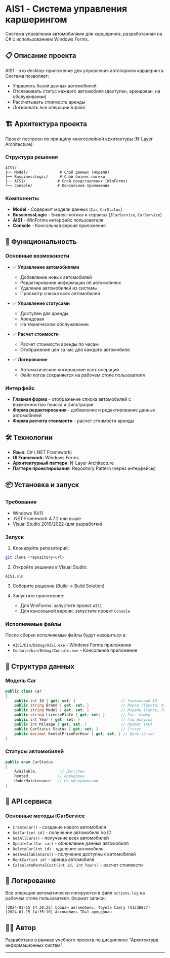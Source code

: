 # AIS1 - Система управления каршерингом

Система управления автомобилями для каршеринга, разработанная на C# с использованием Windows Forms.

## 📋 Описание проекта

AIS1 - это desktop-приложение для управления автопарком каршеринга. Система позволяет:
- Управлять базой данных автомобилей
- Отслеживать статус каждого автомобиля (доступен, арендован, на обслуживании)
- Рассчитывать стоимость аренды
- Логировать все операции в файл

## 🏗️ Архитектура проекта

Проект построен по принципу многослойной архитектуры (N-Layer Architecture):

### Структура решения

```
AIS1/
├── Model/              # Слой данных (модели)
├── BussinessLogic/     # Слой бизнес-логики
├── AIS1/              # Слой представления (WinForms)
└── Console/           # Консольное приложение
```

### Компоненты

- **Model** - Содержит модели данных (`Car`, `CarStatus`)
- **BussinessLogic** - Бизнес-логика и сервисы (`ICarService`, `CarService`)
- **AIS1** - WinForms интерфейс пользователя
- **Console** - Консольная версия приложения

## 🚗 Функциональность

### Основные возможности

- ✅ **Управление автомобилями**
  - Добавление новых автомобилей
  - Редактирование информации об автомобилях
  - Удаление автомобилей из системы
  - Просмотр списка всех автомобилей

- ✅ **Управление статусами**
  - Доступен для аренды
  - Арендован
  - На техническом обслуживании

- ✅ **Расчет стоимости**
  - Расчет стоимости аренды по часам
  - Отображение цен за час для каждого автомобиля

- ✅ **Логирование**
  - Автоматическое логирование всех операций
  - Файл логов сохраняется на рабочем столе пользователя

### Интерфейс

- **Главная форма** - отображение списка автомобилей с возможностью поиска и фильтрации
- **Форма редактирования** - добавление и редактирование данных автомобилей
- **Форма расчета стоимости** - расчет стоимости аренды

## 🛠️ Технологии

- **Язык**: C# (.NET Framework)
- **UI Framework**: Windows Forms
- **Архитектурный паттерн**: N-Layer Architecture
- **Паттерн проектирования**: Repository Pattern (через интерфейсы)

## 📦 Установка и запуск

### Требования

- Windows 10/11
- .NET Framework 4.7.2 или выше
- Visual Studio 2019/2022 (для разработки)

### Запуск

1. Клонируйте репозиторий:
```bash
git clone <repository-url>
```

2. Откройте решение в Visual Studio:
```
AIS1.sln
```

3. Соберите решение (Build → Build Solution)

4. Запустите приложение:
   - Для WinForms: запустите проект `AIS1`
   - Для консольной версии: запустите проект `Console`

### Исполняемые файлы

После сборки исполняемые файлы будут находиться в:
- `AIS1/bin/Debug/AIS1.exe` - Windows Forms приложение
- `Console/bin/Debug/Console.exe` - Консольное приложение

## 📁 Структура данных

### Модель Car

```csharp
public class Car
{
    public int Id { get; set; }                    // Уникальный ID
    public string Brand { get; set; }              // Марка (Toyota, Kia)
    public string Model { get; set; }              // Модель (Camry, Rio)
    public string LicensePlate { get; set; }       // Гос. номер
    public int Year { get; set; }                  // Год выпуска
    public int Mileage { get; set; }               // Пробег (км)
    public CarStatus Status { get; set; }          // Статус
    public decimal RentalPricePerHour { get; set; } // Цена за час
}
```

### Статусы автомобилей

```csharp
public enum CarStatus
{
    Available,          // Доступен
    Rented,            // Арендован
    UnderMaintenance   // На обслуживании
}
```

## 🔧 API сервиса

### Основные методы ICarService

- `CreateCar()` - создание нового автомобиля
- `GetCar(int id)` - получение автомобиля по ID
- `GetAllCars()` - получение всех автомобилей
- `UpdateCar(Car car)` - обновление данных автомобиля
- `DeleteCar(int id)` - удаление автомобиля
- `GetAvailableCars()` - получение доступных автомобилей
- `RentCar(int id)` - аренда автомобиля
- `CalculateRentalCost(int id, int hours)` - расчет стоимости

## 📝 Логирование

Все операции автоматически логируются в файл `actions.log` на рабочем столе пользователя. Формат записи:

```
[2024-01-15 14:30:25] Создан автомобиль: Toyota Camry (А123БВ77)
[2024-01-15 14:35:10] Автомобиль ID=1 арендован
```

## 👨‍💻 Автор

Разработано в рамках учебного проекта по дисциплине "Архитектура информационных систем".

---

